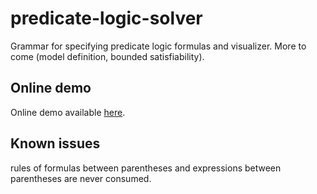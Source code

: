 # predicate-logic-solver
Grammar for specifying predicate logic formulas and visualizer. More to come (model definition, bounded satisfiability).

## Online demo
Online demo available [here](http://cs.queensu.ca/~cisc422/2017f/tools/predicate-logic-solver/).

## Known issues
rules of formulas between parentheses and expressions between parentheses are never consumed.
